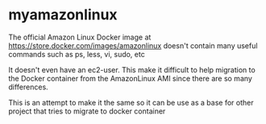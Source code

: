 # myamazonlinux

The official Amazon Linux Docker image at https://store.docker.com/images/amazonlinux doesn't contain many useful commands such as ps, less, vi, sudo, etc

It doesn't even have an ec2-user.
This make it difficult to help migration to the Docker container from the AmazonLinux AMI since there are so many differences.

This is an attempt to make it the same so it can be use as a base for other project that tries to migrate to docker container

